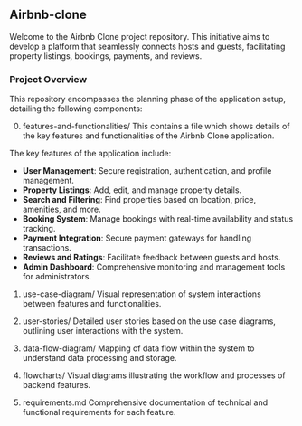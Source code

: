 ## Airbnb-clone
Welcome to the Airbnb Clone project repository. This initiative aims to develop a platform that seamlessly connects hosts and guests, facilitating property listings, bookings, payments, and reviews.

### Project Overview
This repository encompasses the planning phase of the application setup, detailing the following components:

0. features-and-functionalities/
This contains a file which shows details of the key features and functionalities of the Airbnb Clone application.

The key features of the application include:

   * **User Management**: Secure registration, authentication, and profile management.
   * **Property Listings**: Add, edit, and manage property details.
   * **Search and Filtering**: Find properties based on location, price, amenities, and more.
   * **Booking System**: Manage bookings with real-time availability and status tracking.
   * **Payment Integration**: Secure payment gateways for handling transactions.
   * **Reviews and Ratings**: Facilitate feedback between guests and hosts.
   * **Admin Dashboard**: Comprehensive monitoring and management tools for administrators.

1. use-case-diagram/
Visual representation of system interactions between features and functionalities.

2. user-stories/
Detailed user stories based on the use case diagrams, outlining user interactions with the system.

3. data-flow-diagram/
Mapping of data flow within the system to understand data processing and storage.

4. flowcharts/
Visual diagrams illustrating the workflow and processes of backend features.

5. requirements.md
Comprehensive documentation of technical and functional requirements for each feature.